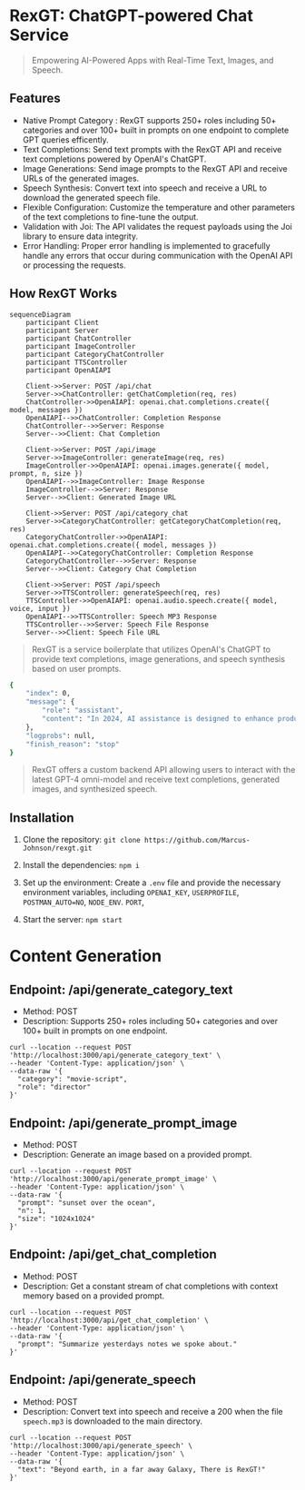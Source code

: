 # RexGT: ChatGPT-powered Chat Service
> Empowering AI-Powered Apps with Real-Time Text, Images, and Speech.

## Features
- Native Prompt Category : RexGT supports 250+ roles including 50+ categories and over 100+ built in prompts on one endpoint to complete GPT queries efficently.
- Text Completions: Send text prompts with the RexGT API and receive text completions powered by OpenAI's ChatGPT.
- Image Generations: Send image prompts to the RexGT API and receive URLs of the generated images.
- Speech Synthesis: Convert text into speech and receive a URL to download the generated speech file.
- Flexible Configuration: Customize the temperature and other parameters of the text completions to fine-tune the output.
- Validation with Joi: The API validates the request payloads using the Joi library to ensure data integrity.
- Error Handling: Proper error handling is implemented to gracefully handle any errors that occur during communication with the OpenAI API or processing the requests.

## How RexGT Works
```mermaid
sequenceDiagram
    participant Client
    participant Server
    participant ChatController
    participant ImageController
    participant CategoryChatController
    participant TTSController
    participant OpenAIAPI

    Client->>Server: POST /api/chat
    Server->>ChatController: getChatCompletion(req, res)
    ChatController->>OpenAIAPI: openai.chat.completions.create({ model, messages })
    OpenAIAPI-->>ChatController: Completion Response
    ChatController-->>Server: Response
    Server-->>Client: Chat Completion

    Client->>Server: POST /api/image
    Server->>ImageController: generateImage(req, res)
    ImageController->>OpenAIAPI: openai.images.generate({ model, prompt, n, size })
    OpenAIAPI-->>ImageController: Image Response
    ImageController-->>Server: Response
    Server-->>Client: Generated Image URL

    Client->>Server: POST /api/category_chat
    Server->>CategoryChatController: getCategoryChatCompletion(req, res)
    CategoryChatController->>OpenAIAPI: openai.chat.completions.create({ model, messages })
    OpenAIAPI-->>CategoryChatController: Completion Response
    CategoryChatController-->>Server: Response
    Server-->>Client: Category Chat Completion

    Client->>Server: POST /api/speech
    Server->>TTSController: generateSpeech(req, res)
    TTSController->>OpenAIAPI: openai.audio.speech.create({ model, voice, input })
    OpenAIAPI-->>TTSController: Speech MP3 Response
    TTSController-->>Server: Speech File Response
    Server-->>Client: Speech File URL
```

> RexGT is a service boilerplate that utilizes OpenAI's ChatGPT to provide text completions, image generations, and speech synthesis based on user prompts.

```sh
{
    "index": 0,
    "message": {
        "role": "assistant",
        "content": "In 2024, AI assistance is designed to enhance productivity, efficiency, and convenience across various sectors. Its primary purposes include automating routine tasks, providing intelligent insights through data analysis, personalizing user experiences, and improving decision-making processes. AI assistance aims to augment human capabilities in fields such as healthcare, customer service, education, and more, facilitating smarter and faster solutions to complex problems. It also focuses on enhancing usability and accessibility, ensuring that technological benefits are widely available to diverse populations. Overall, AI assistance seeks to streamline operations and improve quality of life through advanced, adaptive technologies."
    },
    "logprobs": null,
    "finish_reason": "stop"
}
```

> RexGT offers a custom backend API allowing users to interact with the latest GPT-4 omni-model and receive text completions, generated images, and synthesized speech. 

## Installation

1. Clone the repository: `git clone https://github.com/Marcus-Johnson/rexgt.git`
2. Install the dependencies: `npm i`
3. Set up the environment: Create a `.env` file and provide the necessary environment variables, including
   `OPENAI_KEY`, 
   `USERPROFILE`,
   `POSTMAN_AUTO=NO`,
   `NODE_ENV`.
   `PORT`,
   
5. Start the server: `npm start`

# Content Generation
## Endpoint: /api/generate_category_text
- Method: POST
- Description: Supports 250+ roles including 50+ categories and over 100+ built in prompts on one endpoint.
```
curl --location --request POST 'http://localhost:3000/api/generate_category_text' \
--header 'Content-Type: application/json' \
--data-raw '{
  "category": "movie-script",
  "role": "director"
}'
```

## Endpoint: /api/generate_prompt_image
- Method: POST
- Description: Generate an image based on a provided prompt.
```
curl --location --request POST 'http://localhost:3000/api/generate_prompt_image' \
--header 'Content-Type: application/json' \
--data-raw '{
  "prompt": "sunset over the ocean",
  "n": 1,
  "size": "1024x1024"
}'
```

## Endpoint: /api/get_chat_completion
- Method: POST
- Description: Get a constant stream of chat completions with context memory based on a provided prompt.
```
curl --location --request POST 'http://localhost:3000/api/get_chat_completion' \
--header 'Content-Type: application/json' \
--data-raw '{
  "prompt": "Summarize yesterdays notes we spoke about."
}'
```

## Endpoint: /api/generate_speech
- Method: POST
- Description: Convert text into speech and receive a 200 when the file `speech.mp3` is downloaded to the main directory.
```
curl --location --request POST 'http://localhost:3000/api/generate_speech' \
--header 'Content-Type: application/json' \
--data-raw '{
  "text": "Beyond earth, in a far away Galaxy, There is RexGT!"
}'
```